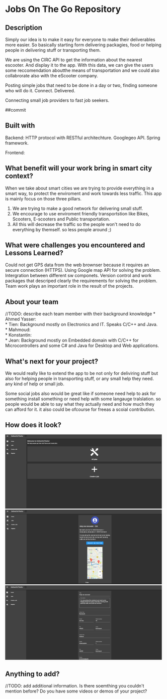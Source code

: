 # Jobs On The Go Repository

## Description 
Simply our idea is to make it easy for everyone to make their deliverables more easier. So basically starting form delivering packagies, food or helping people in delivering stuff or transporting them.

We are using the CIRC API to get the information about the nearest escooter. And display it to the app. With this data, we can give the users some reccomendation aboutthe means of transportation and we could also collabrorate also with the eScooter company. 

Posting simple jobs that need to be done in a day or two, finding someone who will do it. Connect. Delivered.

Connecting small job providers to fast job seekers.

##commit

## Built with

Backend: HTTP protocol with RESTful architechture. Googlegeo API. Spring framework.

Frontend: 
## What benefit will your work bring in smart city context?

When we take about smart cities we are trying to provide everything in a smart way, to protect the enviroment and work towards less traffic. This app is mainly focus on those three pillars.
1) We are trying to make a good network for delivering small stuff.
2) We encourage to use enviroment friendly transportstion like Bikes, Scooters, E-scooters and Public transportation.
3) All this will decrease the traffic so the people won't need to do everything by themself. so less people around ;)

## What were challenges you encountered and Lessons Learned?
Could not get GPS data from the web brownser because it requires an secure connection (HTTPS). Using Google map API for solving the problem.  
Intergration between different sw componets. Version control and work packages that descriped clearly the requirements for solving the problem.   
Team work plays an important role in the result of the projects.   

## About your team
//TODO: describe each team member with their background knowledge
       * Ahmed Yasser:  
       * Tien: Background mostly on Electronics and IT. Speaks C/C++ and Java.  
       * Mahmoud:   
       * Konstantin:   
       * Jean: Background mostly on Embedded domain with C/C++ for Microcontrollers and some C# and Java for Desktop and Web applications.    

   
## What's next for your project?

We would really like to extend the app to be not only for deliviring stuff but also for helping people in transporting stuff, or any small help they need. any kind of help or small job.

Some social jobs also would be great like if someone need help to ask for something install something or need help with some langauge tralslation. so people would be able to say what they actually need and how much they can afford for it. it also could be ofcourse for freeas a scoial contribution.
## How does it look?
![Main Page](/ScreenShots/3.png?raw=true "Main Page")
![Job Details](/ScreenShots/1.png?raw=true "Job Details")
![Add Job](/ScreenShots/2.png?raw=true "Add Job")

## Anything to add?
//TODO: add additional information. Is there soemthing you couldn't mention before? Do you have some videos or demos of your project?

